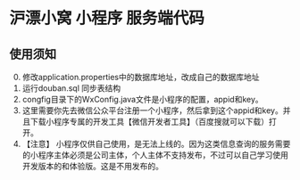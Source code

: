 # 沪漂小窝 小程序 服务端代码
## 使用须知
0. 修改application.properties中的数据库地址，改成自己的数据库地址
1. 运行douban.sql 同步表结构
2. congfig目录下的WxConfig.java文件是小程序的配置，appid和key。
3. 这里需要你先去微信公众平台注册一个小程序，然后拿到这个appid和key。并且下载小程序专属的开发工具【微信开发者工具】（百度搜就可以下载）打开。
4. 【注意】 小程序仅供自己使用，是无法上线的。因为这类信息查询的服务需要的小程序主体必须是公司主体，个人主体不支持发布，不过可以自己学习使用开发版本的和体验版。这是不用发布的。
